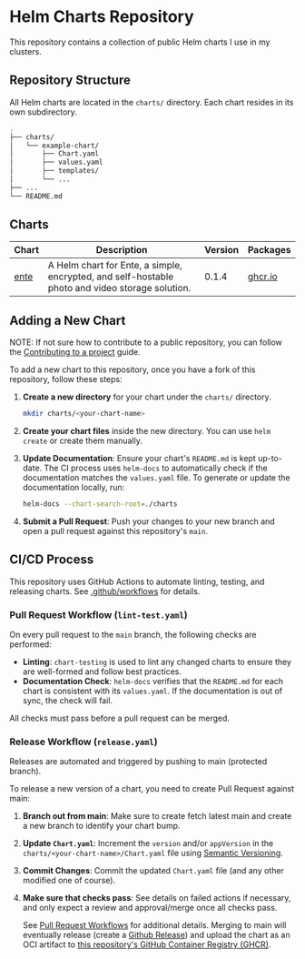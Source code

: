 # Helm Charts Repository

This repository contains a collection of public Helm charts I use in my clusters.

## Repository Structure

All Helm charts are located in the `charts/` directory. Each chart resides in its own subdirectory.

```sh
.
├── charts/
│   └── example-chart/
│       ├── Chart.yaml
│       ├── values.yaml
│       ├── templates/
│       └── ...
├── ...
└── README.md
```

## Charts

<!-- CHARTS_TABLE_START -->
| Chart | Description | Version | Packages |
|-------|-------------|---------|----------|
| [ente](charts/ente/README.md) | A Helm chart for Ente, a simple, encrypted, and self-hostable photo and video storage solution. | 0.1.4 | [ghcr.io](ghcr.io/ocraviotto/ente) |
<!-- CHARTS_TABLE_END -->

## Adding a New Chart

NOTE: If not sure how to contribute to a public repository, you can follow the [Contributing to a project](https://docs.github.com/en/get-started/exploring-projects-on-github/contributing-to-a-project) guide.

To add a new chart to this repository, once you have a fork of this repository, follow these steps:

1. **Create a new directory** for your chart under the `charts/` directory.

    ```sh
    mkdir charts/<your-chart-name>
    ```

2. **Create your chart files** inside the new directory. You can use `helm create` or create them manually.

3. **Update Documentation**: Ensure your chart's `README.md` is kept up-to-date. The CI process uses `helm-docs` to automatically check if the documentation matches the `values.yaml` file. To generate or update the documentation locally, run:

    ```sh
    helm-docs --chart-search-root=./charts
    ```

4. **Submit a Pull Request**: Push your changes to your new branch and open a pull request against this repository's `main`.

## CI/CD Process

This repository uses GitHub Actions to automate linting, testing, and releasing charts.
See [.github/workflows](.github/workflows) for details.

### Pull Request Workflow (`lint-test.yaml`)

On every pull request to the `main` branch, the following checks are performed:

- **Linting**: `chart-testing` is used to lint any changed charts to ensure they are well-formed and follow best practices.
- **Documentation Check**: `helm-docs` verifies that the `README.md` for each chart is consistent with its `values.yaml`. If the documentation is out of sync, the check will fail.

All checks must pass before a pull request can be merged.

### Release Workflow (`release.yaml`)

Releases are automated and triggered by pushing to main (protected branch).

To release a new version of a chart, you need to create Pull Request against main:

1. **Branch out from main**: Make sure to create fetch latest main and create a new branch to identify your chart bump.

2. **Update `Chart.yaml`**: Increment the `version` and/or `appVersion` in the `charts/<your-chart-name>/Chart.yaml` file using [Semantic Versioning](https://semver.org/).

3. **Commit Changes**: Commit the updated `Chart.yaml` file (and any other modified one of course).

4. **Make sure that checks pass**: See details on failed actions if necessary, and only expect a review and approval/merge once all checks pass.

    See [Pull Request Workflows](#pull-request-workflow-lint-testyaml) for additional details.
    Merging to main will eventually release (create a [Github Release](https://docs.github.com/en/repositories/releasing-projects-on-github/about-releases)) and upload the chart as an OCI artifact to [this repository's GitHub Container Registry (GHCR)](https://github.com/ocraviotto?tab=packages&repo_name=helm-charts).
